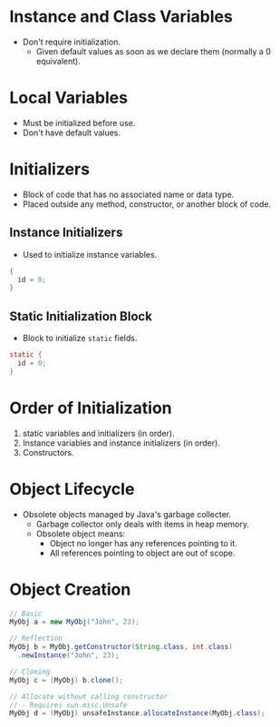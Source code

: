 <!--
  Author:  NE- https://github.com/NE-
  Date:    2022 September 23
  Purpose: Java Initialization Basics
-->

# Instance and Class Variables
- Don't require initialization.
  - Given default values as soon as we declare them (normally a 0 equivalent).
# Local Variables
- Must be initialized before use.
- Don't have default values.

# Initializers
- Block of code that has no associated name or data type.
- Placed outside any method, constructor, or another block of code.
## Instance Initializers
- Used to initialize instance variables.
```java
{
  id = 0;
}
```
## Static Initialization Block
- Block to initialize `static` fields.
```java
static {
  id = 0;
}
```

# Order of Initialization
 1. static variables and initializers (in order).
 2. Instance variables and instance initializers (in order).
 3. Constructors.

# Object Lifecycle
- Obsolete objects managed by Java's garbage collecter.
  - Garbage collector only deals with items in heap memory.
  - Obsolete object means: 
    - Object no longer has any references pointing to it.
    - All references pointing to object are out of scope.

# Object Creation
```java
// Basic
MyObj a = new MyObj("John", 23);

// Reflection
MyObj b = MyObj.getConstructor(String.class, int.class)
  .newInstance("John", 23);

// Cloning
MyObj c = (MyObj) b.clone();

// Allocate without calling constructor
// - Requires sun.misc.Unsafe
MyObj d = (MyObj) unsafeInstance.allocateInstance(MyObj.class);